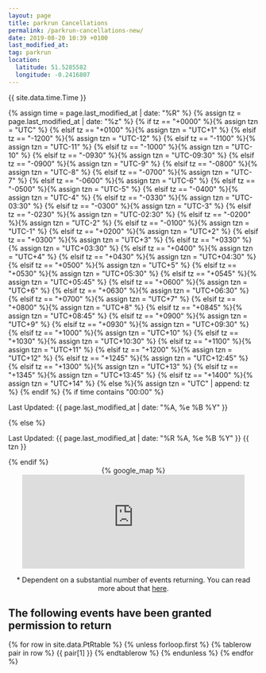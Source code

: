 ```yaml
---
layout: page
title: parkrun Cancellations
permalink: /parkrun-cancellations-new/
date: 2019-08-20 10:39 +0100
last_modified_at: 
tag: parkrun
location:
  latitude: 51.5285582
  longitude: -0.2416807
---
```

<!--{% assign page.last_modified_at = site.data.time %}-->
{{ site.data.time.Time }}

{% assign time = page.last_modified_at | date: "%R" %}
{% assign tz = page.last_modified_at | date: "%z" %}
{% if tz == "+0000" %}{% assign tzn = "UTC" %}
{% elsif tz == "+0100" %}{% assign tzn = "UTC+1" %}
{% elsif tz == "-1200" %}{% assign tzn = "UTC-12" %}
{% elsif tz == "-1100" %}{% assign tzn = "UTC-11" %}
{% elsif tz == "-1000" %}{% assign tzn = "UTC-10" %}
{% elsif tz == "-0930" %}{% assign tzn = "UTC-09:30" %}
{% elsif tz == "-0900" %}{% assign tzn = "UTC-9" %}
{% elsif tz == "-0800" %}{% assign tzn = "UTC-8" %}
{% elsif tz == "-0700" %}{% assign tzn = "UTC-7" %}
{% elsif tz == "-0600" %}{% assign tzn = "UTC-6" %}
{% elsif tz == "-0500" %}{% assign tzn = "UTC-5" %}
{% elsif tz == "-0400" %}{% assign tzn = "UTC-4" %}
{% elsif tz == "-0330" %}{% assign tzn = "UTC-03:30" %}
{% elsif tz == "-0300" %}{% assign tzn = "UTC-3" %}
{% elsif tz == "-0230" %}{% assign tzn = "UTC-02:30" %}
{% elsif tz == "-0200" %}{% assign tzn = "UTC-2" %}
{% elsif tz == "-0100" %}{% assign tzn = "UTC-1" %}
{% elsif tz == "+0200" %}{% assign tzn = "UTC+2" %}
{% elsif tz == "+0300" %}{% assign tzn = "UTC+3" %}
{% elsif tz == "+0330" %}{% assign tzn = "UTC+03:30" %}
{% elsif tz == "+0400" %}{% assign tzn = "UTC+4" %}
{% elsif tz == "+0430" %}{% assign tzn = "UTC+04:30" %}
{% elsif tz == "+0500" %}{% assign tzn = "UTC+5" %}
{% elsif tz == "+0530" %}{% assign tzn = "UTC+05:30" %}
{% elsif tz == "+0545" %}{% assign tzn = "UTC+05:45" %}
{% elsif tz == "+0600" %}{% assign tzn = "UTC+6" %}
{% elsif tz == "+0630" %}{% assign tzn = "UTC+06:30" %}
{% elsif tz == "+0700" %}{% assign tzn = "UTC+7" %}
{% elsif tz == "+0800" %}{% assign tzn = "UTC+8" %}
{% elsif tz == "+0845" %}{% assign tzn = "UTC+08:45" %}
{% elsif tz == "+0900" %}{% assign tzn = "UTC+9" %}
{% elsif tz == "+0930" %}{% assign tzn = "UTC+09:30" %}
{% elsif tz == "+1000" %}{% assign tzn = "UTC+10" %}
{% elsif tz == "+1030" %}{% assign tzn = "UTC+10:30" %}
{% elsif tz == "+1100" %}{% assign tzn = "UTC+11" %}
{% elsif tz == "+1200" %}{% assign tzn = "UTC+12" %}
{% elsif tz == "+1245" %}{% assign tzn = "UTC+12:45" %}
{% elsif tz == "+1300" %}{% assign tzn = "UTC+13" %}
{% elsif tz == "+1345" %}{% assign tzn = "UTC+13:45" %}
{% elsif tz == "+1400" %}{% assign tzn = "UTC+14" %}
{% else %}{% assign tzn = "UTC" | append: tz %}
{% endif %}
{% if time contains "00:00" %}
  <p class="author_title" datetime="{{ page.last_modified_at | date_to_xmlschema }}">Last Updated: {{ page.last_modified_at | date: "%A, %e&nbsp;%B&nbsp;%Y" }}</p>
{% else %}
  <p class="author_title" datetime="{{ page.last_modified_at | date_to_xmlschema }}">Last Updated: {{ page.last_modified_at | date: "%R %A, %e&nbsp;%B&nbsp;%Y" }} {{ tzn }}</p>
{% endif %}

<div style="text-align: center; display: block;">
{% google_map %}
</div>

<div style="text-align: center;">
    <iframe src="https://free.timeanddate.com/countdown/i7q1ask7/n1325/cf100/cm0/cu4/ct0/cs0/ca0/cr0/ss0/cacfff/cpcfff/pc2b233d/tc66c/fs200/szw448/szh189/tatparkrun%20Returns%2a/tacfff/tptparkrun%20is%20Back!/tpcfff/mat(in%20England)/macfff/mpt%20(in%20England)/mpcfff/iso2021-06-26T09:00:00" allowtransparency="true" frameborder="0" width="448" height="189"></iframe>
</div>

<p style="text-align: center;">* Dependent on a substantial number of events returning. You can read more about that <a href="https://blog.josh.me.uk/2021/05/12/update-to-the-parkrun-cancellations-map/">here</a>.

<h2> The following events have been granted permission to return </h2>

<table style="margin-left:auto; margin-right:auto;">
  {% for row in site.data.PtRtable %}
    {% unless forloop.first %}
    {% tablerow pair in row %}
      {{ pair[1] }}
    {% endtablerow %}
    {% endunless %}
  {% endfor %}
</table>
